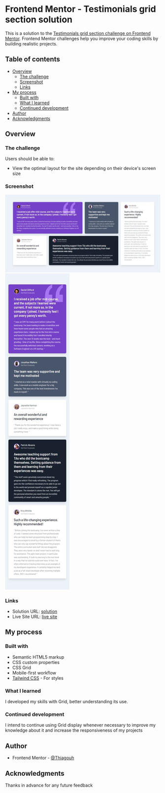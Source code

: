# Frontend Mentor - Testimonials grid section solution

This is a solution to the [Testimonials grid section challenge on Frontend Mentor](https://www.frontendmentor.io/challenges/testimonials-grid-section-Nnw6J7Un7). Frontend Mentor challenges help you improve your coding skills by building realistic projects. 

## Table of contents

- [Overview](#overview)
  - [The challenge](#the-challenge)
  - [Screenshot](#screenshot)
  - [Links](#links)
- [My process](#my-process)
  - [Built with](#built-with)
  - [What I learned](#what-i-learned)
  - [Continued development](#continued-development)
- [Author](#author)
- [Acknowledgments](#acknowledgments)

## Overview

### The challenge

Users should be able to:

- View the optimal layout for the site depending on their device's screen size

### Screenshot

![Desktop Screenshot](./design/desktop-screenshot.jpeg)
![Mobile Screenshot](./design/mobile-screenshot.jpeg)

### Links

- Solution URL: [solution](https://github.com/Thiagouh/testimonials-grid-section-challenge)
- Live Site URL: [live site](https://thiagouh.github.io/testimonials-grid-section-challenge/)

## My process

### Built with

- Semantic HTML5 markup
- CSS custom properties
- CSS Grid
- Mobile-first workflow
- [Tailwind CSS](https://tailwindcss.com/) - For styles

### What I learned

I developed my skills with Grid, better understanding its use.

### Continued development

I intend to continue using Grid display whenever necessary to improve my knowledge about it and increase the responsiveness of my projects

## Author

- Frontend Mentor - [@Thiagouh](https://www.frontendmentor.io/profile/Thiagouh)

## Acknowledgments

Thanks in advance for any future feedback
